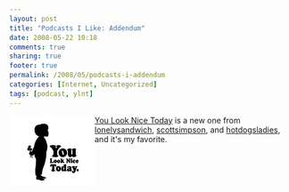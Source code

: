 ```yaml
---
layout: post
title: "Podcasts I Like: Addendum"
date: 2008-05-22 10:18
comments: true
sharing: true
footer: true
permalink: /2008/05/podcasts-i-addendum
categories: [Internet, Uncategorized]
tags: [podcast, ylnt]
---
```

[<img src="/files/images/you-look-nice-today.jpg" alt="You Look Nice Today" align="left" />](http://youlooknicetoday.com/)

[You Look Nice Today](http://youlooknicetoday.com/) is a new one from [lonelysandwich](http://twitter.com/lonelysandwich), [scottsimpson](http://twitter.com/scottsimpson), and [hotdogsladies](http://twitter.com/hotdogsladies), and it's my favorite.